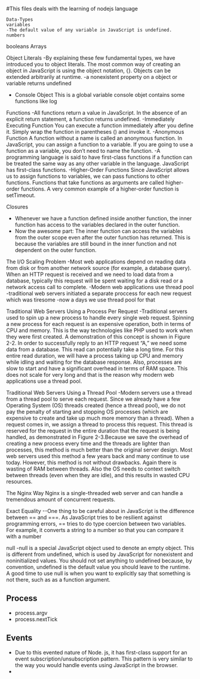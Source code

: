 #This files deals with the learning of nodejs language
```
Data-Types
variables
-The default value of any variable in JavaScript is undefined. 
numbers
```
booleans
Arrays

Object Literals
-By explaining these few fundamental types, we have introduced you to object literals. The most common way of creating an object in JavaScript is using the object notation, {}. Objects can be extended arbitrarily at runtime.
-a nonexistent property on a object or variable returns undefined




* Console Object
This is a global variable
console objet contains some functions like log

Functions
-All functions return a value in JavaScript. In the absence of an explicit return statement, a function returns undefined. 
-Immediately Executing Function You can execute a function immediately after you define it. Simply wrap the function in parentheses () and invoke it. 
-Anonymous Function  A function without a name is called an anonymous function. In JavaScript, you can assign a function to a variable. If you are going to use a function as a variable, you don’t need to name the function.
-A programming language is said to have first-class functions if a function can be treated the same way as any other variable in the language. JavaScript has first-class functions.
-Higher-Order Functions   Since JavaScript allows us to assign functions to variables, we can pass functions to other functions. Functions that take functions as arguments are called higher-order functions. A very common example of a higher-order function is setTimeout. 



Closures
- Whenever we have a function defined inside another function, the inner function has access to the variables declared in the outer function. 
- Now the awesome part: The inner function can access the variables from the outer scope even after the outer function has returned. This is because the variables are still bound in the inner function and not dependent on the outer function.

The I/O Scaling Problem
-Most web applications depend on reading data from disk or from another network source (for example, a database query). When an HTTP request is received and we need to load data from a database, typically this request will be spent waiting for a disk read or a network access call to complete.
-Modern web applications use thread pool
-traditional web servers initiated a separate proccess for each new request which was tiresome
-now a days we use thread pool for that


Traditional Web Servers Using a Process Per Request
-Traditional servers used to spin up a new process to handle every single web request. Spinning a new process for each request is an expensive operation, both in terms of CPU and memory. This is the way technologies like PHP used to work when they were first created.
A demonstration of this concept is shown in Figure 2-2. In order to successfully reply to an HTTP request “A,” we need some data from a database. This read can potentially take a long time. For this entire read duration, we will have a process taking up CPU and memory while idling and waiting for the database response. Also, processes are slow to start and have a significant overhead in terms of RAM space. This does not scale for very long and that is the reason why modern web applications use a thread pool.


Traditional Web Servers Using a Thread Pool
-Modern servers use a thread from a thread pool to serve each request. Since we already have a few Operating System (OS) threads created (hence a thread pool), we do not pay the penalty of starting and stopping OS processes (which are expensive to create and take up much more memory than a thread). When a request comes in, we assign a thread to process this request. This thread is reserved for the request in the entire duration that the request is being handled, as demonstrated in Figure 2-3.Because we save the overhead of creating a new process every time and the threads are lighter than processes, this method is much better than the original server design. Most web servers used this method a few years back and many continue to use today. However, this method is not without drawbacks. Again there is wasting of RAM between threads. Also the OS needs to context switch between threads (even when they are idle), and this results in wasted CPU resources.



The Nginx Way
Nginx is a single-threaded web server and can handle a tremendous amount of concurrent requests.



Exact Equality
--One thing to be careful about in JavaScript is the difference between == and ===. As JavaScript tries to be resilient against programming errors, == tries to do type coercion between two variables. For example, it converts a string to a number so that you can compare it with a number


null
-null is a special JavaScript object used to denote an empty object. This is different from undefined, which is used
by JavaScript for nonexistent and noninitialized values. You should not set anything to undefined because, by convention, undefined is the default value you should leave to the runtime. A good time to use null is when you want to explicitly say that something is not there, such as as a function argument. 








## Process

* process.argv
* process.nextTick


## Events 

* Due to this evented nature of Node. js, it has first-class support for an event subscription/unsubscription pattern. This pattern is very similar to the way you would handle events using JavaScript in the browser.
* 
